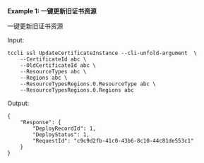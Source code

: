 **Example 1: 一键更新旧证书资源**

一键更新旧证书资源

Input: 

```
tccli ssl UpdateCertificateInstance --cli-unfold-argument  \
    --CertificateId abc \
    --OldCertificateId abc \
    --ResourceTypes abc \
    --Regions abc \
    --ResourceTypesRegions.0.ResourceType abc \
    --ResourceTypesRegions.0.Regions abc
```

Output: 
```
{
    "Response": {
        "DeployRecordId": 1,
        "DeployStatus": 1,
        "RequestId": "c9c9d2fb-41c0-43b6-8c10-44c81de553c1"
    }
}
```

